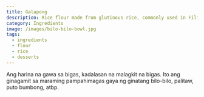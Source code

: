 ```yaml
---
title: Galapong
description: Rice flour made from glutinous rice, commonly used in Filipino desserts
category: Ingredients
image: /images/bilo-bilo-bowl.jpg
tags:
  - ingredients
  - flour
  - rice
  - desserts
---
```


Ang harina na gawa sa bigas, kadalasan na malagkit na bigas. Ito ang ginagamit sa maraming pampahimagas gaya ng ginatang bilo-bilo, palitaw, puto bumbong, atbp.